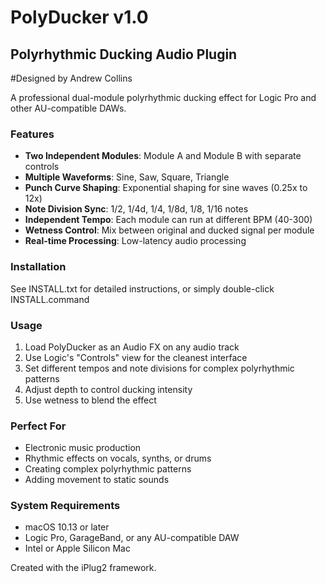 # PolyDucker v1.0
## Polyrhythmic Ducking Audio Plugin
#Designed by Andrew Collins

A professional dual-module polyrhythmic ducking effect for Logic Pro and other AU-compatible DAWs.

### Features
- **Two Independent Modules**: Module A and Module B with separate controls
- **Multiple Waveforms**: Sine, Saw, Square, Triangle
- **Punch Curve Shaping**: Exponential shaping for sine waves (0.25x to 12x)
- **Note Division Sync**: 1/2, 1/4d, 1/4, 1/8d, 1/8, 1/16 notes
- **Independent Tempo**: Each module can run at different BPM (40-300)
- **Wetness Control**: Mix between original and ducked signal per module
- **Real-time Processing**: Low-latency audio processing

### Installation
See INSTALL.txt for detailed instructions, or simply double-click INSTALL.command

### Usage
1. Load PolyDucker as an Audio FX on any audio track
2. Use Logic's "Controls" view for the cleanest interface
3. Set different tempos and note divisions for complex polyrhythmic patterns
4. Adjust depth to control ducking intensity
5. Use wetness to blend the effect

### Perfect For
- Electronic music production
- Rhythmic effects on vocals, synths, or drums
- Creating complex polyrhythmic patterns
- Adding movement to static sounds

### System Requirements
- macOS 10.13 or later
- Logic Pro, GarageBand, or any AU-compatible DAW
- Intel or Apple Silicon Mac

Created with the iPlug2 framework.
